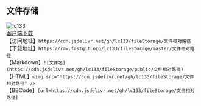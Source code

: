 ## 文件存储
![lc133](https://github-readme-stats.vercel.app/api?username=lc133&bg_color=30,e96443,904e95&title_color=fff&text_color=fff)  
[客户端下载](https://www.yuque.com/u34495/dqt5f5/ghr9wf)  
【访问地址】`https://cdn.jsdelivr.net/gh/lc133/fileStorage/文件相对路径`  
【下载地址】`https://raw.fastgit.org/lc133/fileStorage/master/文件相对路径`  
【Markdown】`![文件名](https://cdn.jsdelivr.net/gh/lc133/fileStorage/public/文件相对路径)`  
【HTML】`<img src="https://cdn.jsdelivr.net/gh/lc133/fileStorage/文件相对路径" />`  
【BBCode】`[url=https://cdn.jsdelivr.net/gh/lc133/fileStorage/文件相对路径]`

